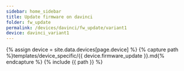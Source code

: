 ```yaml
---
sidebar: home_sidebar
title: Update firmware on davinci
folder: fw_update
permalink: /devices/davinci/fw_update/variant1
device: davinci_variant1
---
```

{% assign device = site.data.devices[page.device] %}
{% capture path %}templates/device_specific/{{ device.firmware_update }}.md{% endcapture %}
{% include {{ path }} %}

